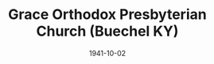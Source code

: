 ---
date: &id001 1941-10-02
end_date: null
location:
  address: null
  city: Buechel
  state: KY
minister:
- end: 1941-10-02
  name: Alexander Davison
  start: 1941-10-02
  type: supply
ministers:
- Alexander Davison
name: Grace Orthodox Presbyterian Church
names:
- end: 1946-01-01
  name: Grace Orthodox Presbyterian Church
  start: 1941-10-02
origination_date: *id001
raw_data: "KY\nBuechel\nGrace Orthodox Presbyterian Church  (October 2, 1941\u2013\
  1946)\nSupply: Alexander Davison, 1941"
received_from: null
states:
- KY
status:
  active: false
  end_date: null
  reason: null
  received_from: null
  withdrawal_to: null
title: Grace Orthodox Presbyterian Church (Buechel KY)

---